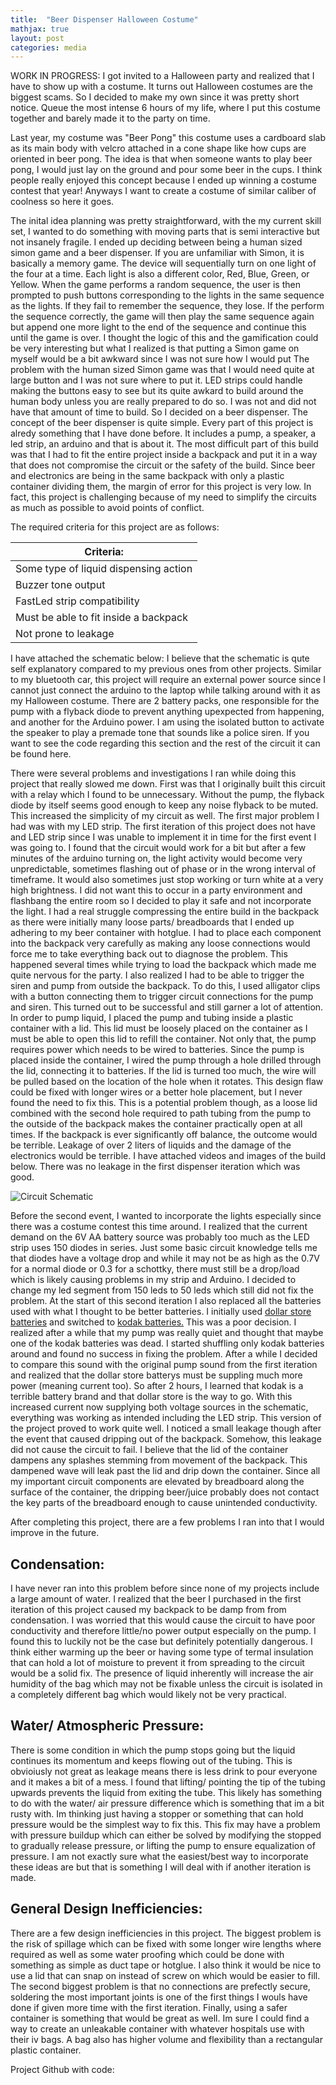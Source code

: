 ```yaml
---
title:  "Beer Dispenser Halloween Costume"
mathjax: true
layout: post
categories: media
---
```


WORK IN PROGRESS:
I got invited to a Halloween party and realized that I have to show up with a costume. It turns out Halloween costumes are the biggest
scams. So I decided to make my own since it was pretty short notice. Queue the most intense 6 hours of my life, where I put this costume together
and barely made it to the party on time.

Last year, my costume was "Beer Pong" this costume uses a cardboard slab as its main body with velcro attached in a cone shape like how cups 
are oriented in beer pong. The idea is that when someone wants to play beer pong, I would just lay on the ground and pour some beer in the cups. I think people really enjoyed this
concept because I ended up winning a costume contest that year! Anyways I want to create a costume of similar caliber of coolness so here it goes.


The inital idea planning was pretty straightforward, with the my current skill set, I wanted to do something with moving parts that is semi interactive but not insanely fragile.
I ended up deciding between being a human sized simon game and a beer dispenser. If you are unfamiliar with Simon, it is basically a memory game. The device will sequentially turn
on one light of the four at a time. Each light is also a different color, Red, Blue, Green, or Yellow. When the game performs a random sequence, the user is then prompted to push 
buttons corresponding to the lights in the same sequence as the lights. If they fail to remember the sequence, they lose. If the perform the sequence correctly, the game will
then play the same sequence again but append one more light to the end of the sequence and continue this until the game is over. I thought the logic of this and the gamification
could be very interesting but what I realized is that putting a Simon game on myself would be a bit awkward since I was not sure how I would put
The problem with the human sized Simon game was that I would need quite at large button and I was not sure where to put it. LED strips could handle making the buttons easy to see
but its quite awkard to build around the human body unless you are really prepared to do so. I was not and did not have that amount of time to build. So I decided on a beer dispenser.
The concept of the beer dispenser is quite simple. Every part of this project is alredy something that I have done before. It includes a pump, a speaker, a led strip, an arduino and that is about it.
The most difficult part of this build was that I had to fit the entire project inside a backpack and put it in a way that does not compromise the circuit or the safety of the build. Since beer and electronics are being in
the same backpack with only a plastic container dividing them, the margin of error for this project is very low. In fact, this project is challenging because of my need to simplify the circuits as much as possible
to avoid points of conflict.

The required criteria for this project are as follows:

| Criteria:      |
| ----------- |
| Some type of liquid dispensing action |
| Buzzer tone output  |
| FastLed strip compatibility |
| Must be able to fit inside a backpack |
| Not prone to leakage  |

I have attached the schematic below: I believe that the schematic is qute self explanatory compared to my previous ones from other projects. Similar to my bluetooth car, this project
will require an external power source since I cannot just connect the arduino to the laptop while talking around with it as my Halloween costume. There are 2 battery packs, one responsible for the
pump with a flyback diode to prevent anything upexpected from happening, and another for the Arduino power. I am using the isolated button to activate the speaker to play a premade tone
that sounds like a police siren. If you want to see the code regarding this section and the rest of the circuit it can be found here.

There were several problems and investigations I ran while doing this project that really slowed me down. First was that I originally built this circuit with a relay which I found to be unnecessary.
Without the pump, the flyback diode by itself seems good enough to keep any noise flyback to be muted. This increased the simplicity of my circuit as well. The first major problem I had was with my LED strip. The first iteration of
this project does not have and LED strip since I was unable to implement it in time for the first event I was going to. I found that the circuit would work for a bit but after a few minutes of the arduino turning on, the light activity would
become very unpredictable, sometimes flashing out of phase or in the wrong interval of timeframe. It would also sometimes just stop working or turn white at a very high brightness. I did not want this to occur
in a party environment and flashbang the entire room so I decided to play it safe and not incorporate the light. I had a real struggle compressing the entire build in the backpack as there were initially many loose parts/ breadboards that I ended
up adhering to my beer container with hotglue. I had to place each component into the backpack very carefully as making any loose connections would force me to take everything back out
to diagnose the problem. This happened several times while trying to load the backpack which made me quite nervous for the party. I also realized I had to be able to trigger the siren and pump from outside the backpack. 
To do this, I used alligator clips with a button connecting them to trigger circuit connections for the pump and siren.
This turned out to be successful and still garner a lot of attention. In order to pump liquid, I placed the pump and tubing inside a plastic container with a lid. This lid must be loosely placed on the container as I must be able to open this lid to refill the container. Not only that, the pump requires power which needs to be wired to batteries. Since the pump is placed inside the container, I wired the pump through a hole drilled through the lid, connecting it to batteries. If the lid is turned too much, the wire will be pulled based on the location of the hole when it rotates. This design flaw could be fixed with longer wires or a better hole placement, but I never found the need to fix this. This is a potential problem though, as a loose lid combined with the second hole required to path tubing from the pump to the outside of the backpack makes the container practically open at all times. If the backpack is ever significantly off balance, the outcome would be terrible. Leakage of over 2 liters of liquids and the damage of the electronics would be terrible.  I have attached videos and images of
the build below. There was no leakage in the first dispenser iteration which was good.

![Circuit Schematic](https://github.com/vincentkwok21/vincentkwok21.github.io/assets/137122312/713db6d3-5f2d-4480-9b1f-1003973929a2)

Before the second event, I wanted to incorporate the lights especially since there was a costume contest this time around. I realized that the current demand on the 6V AA battery source was probably
too much as the LED strip uses 150 diodes in series. Just some basic circuit knowledge tells me that diodes have a voltage drop and while it may not be as high as the 0.7V for a normal diode or 0.3 for a schottky, there
must still be a drop/load which is likely causing problems in my strip and Arduino. I decided to change my led segment from 150 leds to 50 leds which still did not fix the problem. At the start of this second iteration I also replaced all the
batteries used with what I thought to be better batteries. I initially used [dollar store batteries](https://www.dollartree.com/ecircuit-8pk-aa-shd/363460?traffic_source=google&traffic_medium=cpc&utm_content=gpla&gad_source=1&gclid=Cj0KCQjwqP2pBhDMARIsAJQ0CzroKCOagAig0VRgbrctMrRg17_oqPNvV1ybzMwLjDrYmj4LUZYmXx0aAq32EALw_wcB)
and switched to [kodak batteries.](https://www.dollartree.com/ecircuit-8pk-aa-shd/363460?traffic_source=google&traffic_medium=cpc&utm_content=gpla&gad_source=1&gclid=Cj0KCQjwqP2pBhDMARIsAJQ0CzroKCOagAig0VRgbrctMrRg17_oqPNvV1ybzMwLjDrYmj4LUZYmXx0aAq32EALw_wcB)
This was a poor decision. I realized after a while that my pump was really quiet and thought that maybe one of the kodak batteries was dead. I started shuffling only kodak batteries around and found no success
in fixing the problem. After a while I decided to compare this sound with the original pump sound from the first iteration and realized that the dollar store batterys must be suppling much more power (meaning current too).
So after 2 hours, I learned that kodak is a terrible battery brand and that dollar store is the way to go. With this increased current now supplying both voltage sources in the schematic, everything was working as intended including the LED strip. This version of the project proved to work quite well. I noticed a small leakage though after the event that caused dripping out of the backpack. Somehow, this leakage did not cause the circuit to fail. I believe that the lid of the container dampens any splashes stemming from movement of the backpack. This dampened wave will leak past the lid and drip down the container. Since all my important circuit components are elevated by breadboard along the surface of the container, the dripping beer/juice probably does not contact the key parts of the breadboard enough to cause unintended conductivity.

After completing this project, there are a few problems I ran into that I would improve in the future.

## Condensation:
I have never ran into this problem before since none of my projects include a large amount of water. I realized that the beer I purchased in the first iteration of this project caused my backpack to be damp from from condensation. I was worried that this would cause the circuit to have poor conductivity and therefore little/no power output especially on the pump. I found this to luckily not be the case but definitely potentially dangerous. I think either warming up the beer or having some type of termal insulation that can hold a lot of moisture to prevent it from spreading to the circuit would be a solid fix. The presence of liquid inherently will increase the air humidity of the bag which may not be fixable unless the circuit is isolated in a completely different bag which would likely not be very practical.

## Water/ Atmospheric Pressure:
There is some condition in which the pump stops going but the liquid continues its momentum and keeps flowing out of the tubing. This is obvioiusly not great as leakage means there is less drink to pour everyone and it makes a bit of a mess. I found that lifting/ pointing the tip of the tubing upwards prevents the liquid from exiting the tube. This likely has something to do with the water/ air pressure difference which is something that im a bit rusty with. Im thinking just having a stopper or something that can hold pressure would be the simplest way to fix this. This fix may have a problem with pressure buildup which can either be solved by modifying the stopped to gradually release pressure, or lifting the pump to ensure equalization of pressure. I am not exactly sure what the easiest/best way to incorporate these ideas are but that is something I will deal with if another iteration is made.
## General Design Inefficiencies:
There are a few design inefficiencies in this project. The biggest problem is the risk of spillage which can be fixed with some longer wire lengths where required as well as some water proofing which could be done with something as simple as duct tape or hotglue. I also think it would be nice to use a lid that can snap on instead of screw on which would be easier to fill. The second biggest problem is that no connections are prefectly secure, soldering the most important joints is one of the first things I wouls have done if given more time with the first iteration. Finally, using a safer container is something that would be great as well. Im sure I could find a way to create an unleakable container with whatever hospitals use with their iv bags. A bag also has higher volume and flexibility than a rectangular plastic container.


Project Github with code:
